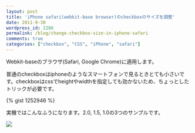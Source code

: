 ```yaml
---
layout: post
title: 'iPhone safari(webkit-base browser)のcheckboxのサイズを調整'
date: 2011-9-30
wordpress_id: 2286
permalink: /blog/change-checkbox-size-in-iphone-safari
comments: true
categories: ["checkbox", "CSS", "iPhone", "safari"]
---
```

Webkit-baseのブラウザ(Safari, Google Chrome)に適用します。

普通のcheckboxはiphoneのようなスマートフォンで見るときとても小さいです。checkboxはcssでheightやwidthを指定しても効かないため、ちょっとしたトリックが必要です。

{% gist 1252946 %}

実機ではこんなふうになります。2.0, 1.5, 1.0の3つのサンプルです。

![](http://www.kinopyo.com/wp-content/uploads/2011/09/scale-checkbox-in-iphone-safari.jpg)